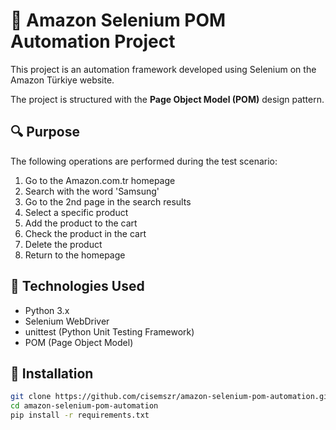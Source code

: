 # 🛒 Amazon Selenium POM Automation Project

This project is an automation framework developed using Selenium on the Amazon Türkiye website.

The project is structured with the **Page Object Model (POM)** ​​design pattern.

## 🔍 Purpose

The following operations are performed during the test scenario:

1. Go to the Amazon.com.tr homepage
2. Search with the word 'Samsung'
3. Go to the 2nd page in the search results
4. Select a specific product
5. Add the product to the cart
6. Check the product in the cart
7. Delete the product
8. Return to the homepage

## 🧱 Technologies Used

- Python 3.x
- Selenium WebDriver
- unittest (Python Unit Testing Framework)
- POM (Page Object Model)

## 🔧 Installation

```bash
git clone https://github.com/cisemszr/amazon-selenium-pom-automation.git
cd amazon-selenium-pom-automation
pip install -r requirements.txt
